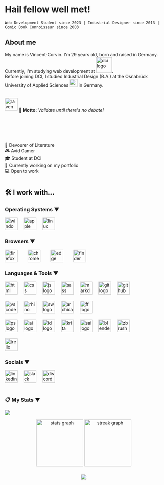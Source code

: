 # Hail fellow well met!


```
Web Development Student since 2023 | Industrial Designer since 2013 | Comic Book Connoisseur since 2003
```

## About me 

<p>
    My name is Vincent-Corvin. I'm 29 years old, born and raised in Germany. Currently, I'm studying web development at <a href="https://digitalcareerinstitute.org"><img width="50px" alt="dci logo" src="https://digitalcareerinstitute.org/wp-content/uploads/2022/04/DCI_COLORS_June24_logo_wordmark_blue.svg" ></a>.<br>Before joining DCI, I studied Industrial Design (B.A.) at the <a href="https://www.hs-osnabrueck.de/en/" style="text-decoration: none;"> Osnabrück University of Applied Sciences</a> <a href="https://www.hs-osnabrueck.de/en/study/study-offerings/bachelor/industrial-product-design-ba/"><img src="https://i.ibb.co/93TqKJr/Uo-AS-cropped.png" width="25" /></a> in Germany.<br>
    <br>
    <p>
    <img src="https://slack-imgs.com/?c=1&o1=gu&url=https%3A%2F%2Femoji.slack-edge.com%2FT7HTC0C6B%2Fcrow%2F20a5365ff996ea8d.gif" width="40px" alt="raven" style="vertical-align: middle; margin-bottom: 40px;" /> 💬 <b>Motto:</b> <i>Validate until there's no debate!</i>
        </p>
    <!--~Fare well
    <br>
    <i>Corvin</i>
        <br>-->
    <br>
    <br>

</p>

📖 Devourer of Literature<br>
🎮 Avid Gamer<br>
🎓 Student at <a href="https://digitalcareerinstitute.org" style="text-decoration: none;">DCI</a><br>
📝 Currently working on my portfolio<br>
💻 Open to work<br>



#

## 🛠 I work with... 

### Operating Systems ▼

<div align="left">
  <img src="https://evo.audio/wp-content/uploads/2016/05/Windows-10-Icon.png" height="40" alt="windows 10 logo"  />
  <img width="12" />
  <img src="https://logo.com/image-cdn/images/kts928pd/production/9fa92ac5a9498502d2707ced798d763fe7490ecc-1600x1026.png?w=1080&q=72&fm=webp" height="40" alt="apple logo" />
  <img width="12" />
  <img src="https://i.ibb.co/zfg4KBs/linux-cropped.png" height="40" alt="linux logo"  />
</div>

###

### Browsers ▼ 

<div align="left">
<img src="https://upload.wikimedia.org/wikipedia/commons/e/e7/Firefox_logo%2C_2019.png" height="40" alt="firefox logo" />
  <img width="25" />
  <img src="https://upload.wikimedia.org/wikipedia/commons/8/87/Google_Chrome_icon_%282011%29.png" height="40" alt="chrome logo"  />
  <img width="25" />
  <img src="https://upload.wikimedia.org/wikipedia/commons/7/7e/Microsoft_Edge_logo_%282019%29.png" height="40" alt="edge logo"  />
  <img width="25" />
  <img src="https://i.ibb.co/8P4jKdD/Finder-Icon-mac-OS-Big-Sur-cropped.png" height="40" alt="finder logo" />
</div>

###

### Languages & Tools ▼

<div align="left">
  <img src="https://upload.wikimedia.org/wikipedia/commons/6/61/HTML5_logo_and_wordmark.svg" height="40" alt="html logo"  />
  <img width="12" />
  <img src="https://upload.wikimedia.org/wikipedia/commons/d/d5/CSS3_logo_and_wordmark.svg" height="40" alt="css logo"  />
  <img width="12" />
  <img src="https://upload.wikimedia.org/wikipedia/commons/d/dc/Javascript-shield.png" height="40" alt="js logo"  />
  <img width="12" />
  <img src="https://upload.wikimedia.org/wikipedia/commons/9/96/Sass_Logo_Color.svg" height="40" alt="sass logo"  />
  <img width="12" />
  <img src="https://i.ibb.co/g95rVyc/markdown-1024x731.png" height="40" alt="markdown logo"  />
  <img width="12" />
  <img src="https://cdn.jsdelivr.net/gh/devicons/devicon/icons/git/git-original.svg" height="40" alt="git logo"  />
  <img width="12" />
  <img src="https://icones.pro/wp-content/uploads/2021/06/icone-github-grise.png" height="40" alt="github logo"  />
  <img width="12" />
</div>
<br>
<div align="left">
  <img src="https://cdn.jsdelivr.net/gh/devicons/devicon/icons/vscode/vscode-original.svg" height="40" alt="vscode logo"  />
  <img width="12" />
  <img src="https://www.rhino3d.com/8/v8-icon-small.png" height="40" alt="rhino 3d logo"  />
  <img width="12" />
  <img src="https://upload.wikimedia.org/wikipedia/en/d/d2/SolidWorks_Logo.svg" height="40" alt="sw logo"  />
  <img width="12" />
  <img src="https://upload.wikimedia.org/wikipedia/commons/e/e6/Archicad-logo-1.png" height="40" alt="archicad logo"  />
  <img width="12" />
  <img src="https://www.nota3d.com/wp-content/uploads/2020/08/FREEFORM-1.png" height="40" alt="ff logo"  />
  <img width="12" />
  </div>
  <br>
  <div align="left">
   <img src="https://upload.wikimedia.org/wikipedia/commons/a/af/Adobe_Photoshop_CC_icon.svg" height="40" alt="ps logo"  />
  <img width="12" />
   <img src="https://upload.wikimedia.org/wikipedia/commons/f/fb/Adobe_Illustrator_CC_icon.svg" height="40" alt="ai logo"  />
  <img width="12" />
   <img src="https://upload.wikimedia.org/wikipedia/commons/4/48/Adobe_InDesign_CC_icon.svg" height="40" alt="id logo"  />
   <img width="12" />
  <img src="https://upload.wikimedia.org/wikipedia/commons/7/73/Calligrakrita-base.svg" height="40" alt="krita logo"  />
  <img width="12" />
   <img src="https://upload.wikimedia.org/wikipedia/commons/c/c2/Paint_tool_sai_logo.png" height="40" alt="sai logo"  />
  <img width="12" />
   <img src="https://upload.wikimedia.org/wikipedia/commons/0/0c/Blender_logo_no_text.svg" height="40" alt="blender logo"  />
  <img width="12" />
   <img src="https://seeklogo.com/images/Z/ZBrush-logo-43D6324DC8-seeklogo.com.png" height="40" alt="zbrush logo"  />
<img width="12" />
  </div>
  <br>
  <div align="left">
  <img src="https://cdn.jsdelivr.net/gh/devicons/devicon/icons/trello/trello-plain.svg" height="40" alt="trello logo"  />
  <img width="12" />
    </div>


###



###

### Socials ▼

<div align="left">
<a href="www.linkedin.com/in/vincent-corvin-gnodtke"><img src="https://skillicons.dev/icons?i=linkedin" height="40" alt="linkedin logo" /></a>
  <img width="12" />
  <a href="https://dcistudents.slack.com/team/U05G01AGZNC"><img src="https://cdn.jsdelivr.net/gh/devicons/devicon/icons/slack/slack-original.svg" height="40" alt="slack logo"  /></a>
  <img width="12" />
  <img src="https://skillicons.dev/icons?i=discord" height="40" alt="discord logo" />
  <img width="12" />
</div>

#

###

### 📋 My Stats ▼

![](https://komarev.com/ghpvc/?username=VCorvinus&color=4000ff)
<br>

<!-- ![](https://github-readme-stats.vercel.app/api?username=VCorvinus&theme=dracula&show_icons=true) -->

<div align="center">
  <img src="https://github-readme-stats.vercel.app/api?username=VCorvinus&hide_title=false&hide_rank=false&show_icons=true&include_all_commits=true&count_private=true&disable_animations=false&theme=github_dark&locale=en&hide_border=true&order=1" height="150" alt="stats graph"  />
  <img src="https://streak-stats.demolab.com?user=VCorvinus&locale=en&mode=daily&theme=github_dark&hide_border=true&border_radius=5&order=3" height="150" alt="streak graph"  />
</div>

###

<div align="center">
  <img src="https://profile-counter.glitch.me/VCorvinus/count.svg?"  />
</div>

###
